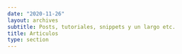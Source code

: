 ```yaml
---
date: "2020-11-26"
layout: archives
subtitle: Posts, tutoriales, snippets y un largo etc.
title: Articulos
type: section
---
```

